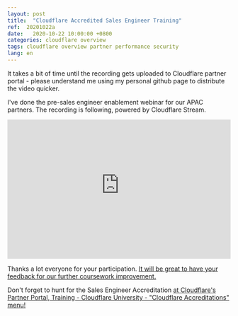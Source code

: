 ```yaml
---
layout: post
title:  "Cloudflare Accredited Sales Engineer Training"
ref:  20201022a
date:   2020-10-22 10:00:00 +0800
categories: cloudflare overview
tags: cloudflare overview partner performance security
lang: en
---
```


It takes a bit of time until the recording gets uploaded to Cloudflare partner portal - please understand me using my personal github page to distribute the video quicker.

I've done the pre-sales engineer enablement webinar for our APAC partners. The recording is following, powered by Cloudflare Stream.

<div style="position: relative; padding-top: 62.5%;"><iframe src="https://watch.cloudflarestream.com/5fe11ce810dd42e174838ff07e4034ee?controls=false" style="border: none; position: absolute; top: 0; height: 100%; width: 100%;"  allow="accelerometer; gyroscope; autoplay; encrypted-media; picture-in-picture;" allowfullscreen="true"></iframe></div>


Thanks a lot everyone for your participation. [It will be great to have your feedback for our further coursework improvement.](https://forms.gle/v6EtWSjwwngbCVEy8) 

Don't forget to hunt for the Sales Engineer Accreditation [at Cloudflare's Partner Portal, Training - Cloudflare University - "Cloudflare Accreditations" menu!](https://portal.cloudflarepartners.com/)